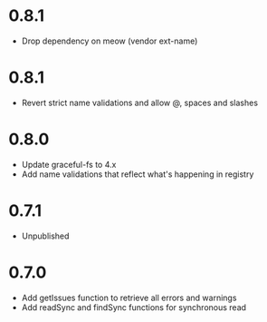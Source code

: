 # 0.8.1

- Drop dependency on meow (vendor ext-name)

# 0.8.1

- Revert strict name validations and allow @, spaces and slashes

# 0.8.0

- Update graceful-fs to 4.x
- Add name validations that reflect what's happening in registry

# 0.7.1

- Unpublished

# 0.7.0

- Add getIssues function to retrieve all errors and warnings
- Add readSync and findSync functions for synchronous read
